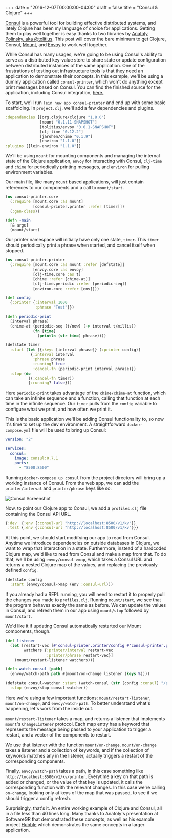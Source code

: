 +++
date = "2016-12-07T00:00:00-04:00"
draft = false
title = "Consul & Clojure"
+++

[Consul](https://www.consul.io/) is a powerful tool for building effective distributed systems, and lately Clojure has been my language of choice for applications. Getting them to play well together is easy thanks to two libraries by [Anatoly Polinsky, aka @tolitius](https://github.com/tolitius). This post will cover the bare minimum to get Clojure, Consul, [Mount](https://github.com/tolitius/mount), and [Envoy](https://github.com/tolitius/envoy) to work well together.

<!--more-->

While Consul has many usages, we're going to be using Consul's ability to serve as a distributed key-value store to share state or update configuration between distributed instances of the same application. One of the frustrations of testing out infrastructure tools is that they need an application to demonstrate their concepts. In this example, we'll be using a dummy application called `consul-printer`, which won't do anything except print messages based on Consul. You can find the finished source for the application, including Consul integration, [here.](https://github.com/KevinGreene/consul-printer)

To start, we'll run `lein new app consul-printer` and end up with some basic scaffolding. In `project.clj`, we'll add a few dependencies and plugins.

``` clojure
:dependencies [[org.clojure/clojure "1.8.0"]
               [mount "0.1.11-SNAPSHOT"]
               [tolitius/envoy "0.0.1-SNAPSHOT"]
               [clj-time "0.12.2"]
               [jarohen/chime "0.1.9"]
               [environ "1.1.0"]]
:plugins [[lein-environ "1.1.0"]]
```

We'll be using `mount` for mounting components and managing the internal state of the Clojure application, `envoy` for interacting with Consul, `clj-time` and `chime` for periodically printing messages, and `environ` for pulling environment variables.

Our main file, like many `mount` based applications, will just contain references to our components and a call to `mount/start`.

``` clojure
(ns consul-printer.core
  (:require [mount.core :as mount]
            [consul-printer.printer :refer [timer]])
  (:gen-class))

(defn -main
  [& args]
  (mount/start)
```

Our printer namespace will initially have only one state, `timer`. This `timer` should periodically print a phrase when started, and cancel itself when stopped.

``` clojure
(ns consul-printer.printer
  (:require [mount.core :as mount :refer [defstate]]
            [envoy.core :as envoy]
            [clj-time.core :as t]
            [chime :refer [chime-at]]
            [clj-time.periodic :refer [periodic-seq]]
            [environ.core :refer [env]]))

(def config
  {:printer {:interval 1000
             :phrase "Test"}})

(defn periodic-print
  [interval phrase]
  (chime-at (periodic-seq (t/now) (-> interval t/millis))
            (fn [time]
              (println (str time) phrase))))

(defstate timer
  :start (let [{:keys [interval phrase]} (:printer config)]
           {:interval interval
            :phrase phrase
            :running? true
            :cancel-fn (periodic-print interval phrase)})
  :stop (do
          ((:cancel-fn timer))
          {:running? false}))
```

Here `periodic-print` takes advantage of the `chime/chime-at` function, which can take an infinite sequence and a function, calling that function at each time in the infinite sequence. Our `timer` pulls from the `config` variable to configure what we print, and how often we print it.

This is the basic application we'll be adding Consul functionality to, so now it's time to set up the dev environment. A straightforward `docker-compose.yml` file will be used to bring up Consul:

``` yaml
version: "2"

services:
  consul:
    image: consul:0.7.1
    ports:
      - "8500:8500"
```

Running `docker-compose up consul` from the project directory will bring up a working instance of Consul. From the web app, we can add the `printer/interval` and `printer/phrase` keys like so:

![Consul Screenshot](/img/consul_printer_ss.png)

Now, to point our Clojure app to Consul, we add a `profiles.clj` file containing the Consul API URL.

``` clojure
{:dev  {:env {:consul-url "http://localhost:8500/v1/kv"}}
 :test {:env {:consul-url "http://localhost:8500/v1/kv"}}}
```

At this point, we should start modifying our app to read from Consul. Anytime we introduce dependencies on outside databases in Clojure, we want to wrap that interaction in a state. Furthermore, instead of a hardcoded Clojure map, we'd like to read from Consul and make a map from that. To do that, we'll be using `envoy/consul->map`, which takes a Consul URL and returns a nested Clojure map of the values, and replacing the previously defined `config`.

``` clojure
(defstate config
  :start (envoy/consul->map (env :consul-url)))
```

If you already had a REPL running, you will need to restart it to properly pull the changes you made to `profiles.clj`. Running `mount/start`, we see that the program behaves exactly the same as before. We can update the values in Consul, and refresh them in our app using `mount/stop` followed by `mount/start`.

We'd like it if updating Consul automatically restarted our Mount components, though.

``` clojure
(def listener
  (let [restart-vec [#'consul-printer.printer/config #'consul-printer.printer/timer]
        watchers {:printer/interval restart-vec
                  :printer/phrase restart-vec}]
    (mount/restart-listener watchers)))

(defn watch-consul [path]
  (envoy/watch-path path #(mount/on-change listener (keys %))))

(defstate consul-watcher :start (watch-consul (str (config :consul) "/printer"))
  :stop (envoy/stop consul-watcher))
```

Here we're using a few important functions: `mount/restart-listener`, `mount/on-change`, and `envoy/watch-path`. To better understand what's happening, let's work from the inside out.

`mount/restart-listener` takes a map, and returns a listener that implements `mount`'s `ChangeListener` protocol. Each map entry has a keyword that represents the message being passed to your application to trigger a restart, and a vector of the components to restart.

We use that listener with the function `mount/on-change`. `mount/on-change` takes a listener and a collection of keywords, and if the collection of keywords matches any in the listener, actually triggers a restart of the corresponding components. 

Finally, `envoy/watch-path` takes a path, in this case something like `http://localhost:8500/v1/kv/printer`. Everytime a key on that path is added or changed, or the value of that key is updated, it calls the corresponding function with the relevant changes. In this case we're calling `on-change`, looking only at keys of the map that was passed, to see if we should trigger a config refresh.

Surprisingly, that's it. An entire working example of Clojure and Consul, all in a file less than 40 lines long. Many thanks to Anatoly's presentation at SoftwareGR that demonstrated these concepts, as well as his example project [Hubble](https://github.com/tolitius/stater/tree/master/hubble/) which demonstrates the same concepts in a larger application.
